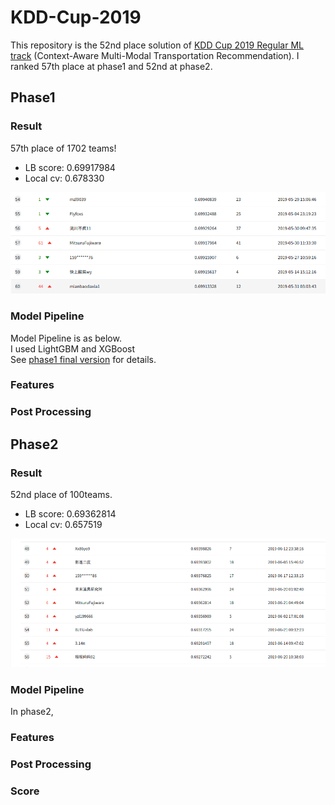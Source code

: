 # KDD-Cup-2019
This repository is the 52nd place solution of [KDD Cup 2019 Regular ML track](https://dianshi.baidu.com/competition/29/rule)
(Context-Aware Multi-Modal Transportation Recommendation).
I ranked 57th place at phase1 and 52nd at phase2.
## Phase1
### Result
57th place of 1702 teams!
- LB score: 0.69917984
- Local cv: 0.678330

![lb_phase2](lb/lb_phase1.png)

### Model Pipeline
Model Pipeline is as below.  
I used LightGBM and XGBoost  
See [phase1 final version](https://github.com/MitsuruFujiwara/KDD-Cup-2019/tree/7f538fd0785118cd6e8fd120023152872357023e) for details.
### Features

### Post Processing
## Phase2
### Result
52nd place of 100teams.
- LB score: 0.69362814
- Local cv: 0.657519

![lb_phase2](lb/lb_phase2.png)

### Model Pipeline
In phase2,
### Features

### Post Processing

### Score

